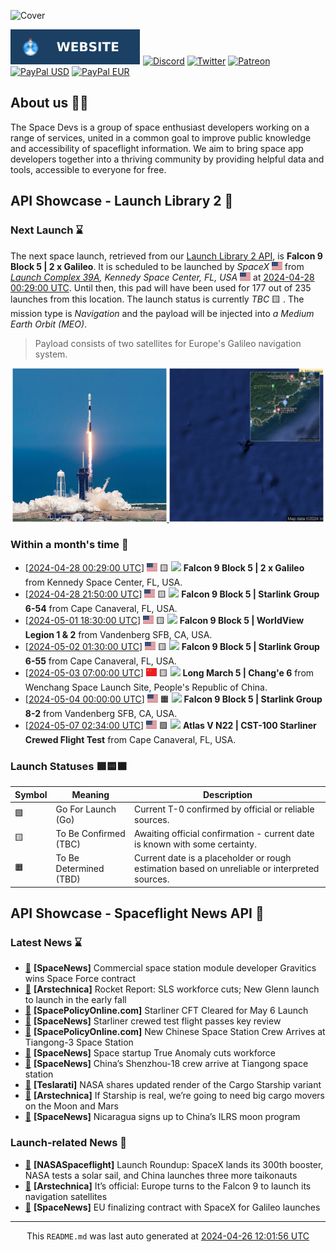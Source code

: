 ![Cover](https://raw.githubusercontent.com/TheSpaceDevs/Tutorials/main/assets/tsd_cover.png)


[![Website](https://raw.githubusercontent.com/TheSpaceDevs/Tutorials/e36b2c250ce7fcd4a801c1ed6cb1f9f9d031696b/assets/badge_tsd_website.svg)](https://thespacedevs.com/)
[![Discord](https://img.shields.io/badge/Discord-%237289DA.svg?style=for-the-badge&logo=discord&logoColor=white)](https://discord.gg/p7ntkNA)
[![Twitter](https://img.shields.io/badge/Twitter-%231DA1F2.svg?style=for-the-badge&logo=Twitter&logoColor=white)](https://twitter.com/TheSpaceDevs)
[![Patreon](https://img.shields.io/badge/Patreon-F96854?style=for-the-badge&logo=patreon&logoColor=white)](https://www.patreon.com/TheSpaceDevs)
[![PayPal USD](https://img.shields.io/badge/PayPal-00457C?style=for-the-badge&logo=paypal&logoColor=white&label=USD)](https://www.paypal.com/donate/?hosted_button_id=UCPX4EL6E9JFA)
[![PayPal EUR](https://img.shields.io/badge/PayPal-00457C?style=for-the-badge&logo=paypal&logoColor=white&label=EUR)](https://www.paypal.com/donate/?hosted_button_id=5S7MGGWJJBHL6)

## About us 🧑‍🚀
The Space Devs is a group of space enthusiast developers working on a range of
services, united in a common goal to improve public knowledge and accessibility
of spaceflight information. We aim to bring space app developers together into a
thriving community by providing helpful data and tools, accessible to everyone
for free.

## API Showcase - Launch Library 2 🚀

### Next Launch ⌛
The next space launch, retrieved from our
<a href="https://thespacedevs.com/llapi">Launch Library 2 API</a>, is
**Falcon 9 Block 5 | 2 x Galileo**. It is scheduled to be launched by *SpaceX*
<img width="17" src="https://raw.githubusercontent.com/lipis/flag-icons/main/flags/4x3/us.svg" />
from *<a href="https://en.wikipedia.org/wiki/Kennedy_Space_Center_Launch_Complex_39#Launch_Pad_39A">Launch Complex 39A</a>, Kennedy Space Center, FL, USA*
<img width="17" src="https://raw.githubusercontent.com/lipis/flag-icons/main/flags/4x3/us.svg" />
at <a href="https://www.timeanddate.com/worldclock/fixedtime.html?iso=20240428T002900">2024-04-28 00:29:00 UTC</a>.  Until
then, this pad will have been used for 177
out of 235 launches from this location. The launch status is currently
*TBC* 🟨 . The mission type is
*Navigation* and the payload will be injected
into *a Medium Earth Orbit
(MEO)*.
<br>
<blockquote>
  Payload consists of two satellites for Europe's Galileo navigation system.
</blockquote>

<p float="left" align="center">
  <a href="https://en.wikipedia.org/wiki/Falcon_9" >
    <img alt="launch-image" width="49%" src="profile/cache/launch_image.png" />
  </a>
  <a href="https://www.google.com/maps?q=28.60822681,-80.60428186" >
    <img alt="pad-location" width="49%" src="profile/cache/new_pad_image.png"  />
  </a>
</p>

### Within a month's time 📅
- \[<a href="https://www.timeanddate.com/worldclock/fixedtime.html?iso=20240428T002900">2024-04-28 00:29:00 UTC</a>\]  <img width="17" src="https://raw.githubusercontent.com/lipis/flag-icons/main/flags/4x3/us.svg" /> 🟨  <a href="https://www.google.com/calendar/render?action=TEMPLATE&text=Falcon 9 Block 5 | 2 x Galileo&location=Kennedy Space Center, FL, USA&dates=20240428T002900Z%2F20240428T011100Z"><img border="0" width="15" src="https://upload.wikimedia.org/wikipedia/commons/a/a5/Google_Calendar_icon_%282020%29.svg"></a> **Falcon 9 Block 5 | 2 x Galileo** from Kennedy Space Center, FL, USA.
- \[<a href="https://www.timeanddate.com/worldclock/fixedtime.html?iso=20240428T215000">2024-04-28 21:50:00 UTC</a>\]  <img width="17" src="https://raw.githubusercontent.com/lipis/flag-icons/main/flags/4x3/us.svg" /> 🟨  <a href="https://www.google.com/calendar/render?action=TEMPLATE&text=Falcon 9 Block 5 | Starlink Group 6-54&location=Cape Canaveral, FL, USA&dates=20240428T215000Z%2F20240429T015000Z"><img border="0" width="15" src="https://upload.wikimedia.org/wikipedia/commons/a/a5/Google_Calendar_icon_%282020%29.svg"></a> **Falcon 9 Block 5 | Starlink Group 6-54** from Cape Canaveral, FL, USA.
- \[<a href="https://www.timeanddate.com/worldclock/fixedtime.html?iso=20240501T183000">2024-05-01 18:30:00 UTC</a>\]  <img width="17" src="https://raw.githubusercontent.com/lipis/flag-icons/main/flags/4x3/us.svg" /> 🟨  <a href="https://www.google.com/calendar/render?action=TEMPLATE&text=Falcon 9 Block 5 | WorldView Legion 1 &amp; 2&location=Vandenberg SFB, CA, USA&dates=20240501T183000Z%2F20240501T192400Z"><img border="0" width="15" src="https://upload.wikimedia.org/wikipedia/commons/a/a5/Google_Calendar_icon_%282020%29.svg"></a> **Falcon 9 Block 5 | WorldView Legion 1 & 2** from Vandenberg SFB, CA, USA.
- \[<a href="https://www.timeanddate.com/worldclock/fixedtime.html?iso=20240502T013000">2024-05-02 01:30:00 UTC</a>\]  <img width="17" src="https://raw.githubusercontent.com/lipis/flag-icons/main/flags/4x3/us.svg" /> 🟨  <a href="https://www.google.com/calendar/render?action=TEMPLATE&text=Falcon 9 Block 5 | Starlink Group 6-55&location=Cape Canaveral, FL, USA&dates=20240502T013000Z%2F20240502T053000Z"><img border="0" width="15" src="https://upload.wikimedia.org/wikipedia/commons/a/a5/Google_Calendar_icon_%282020%29.svg"></a> **Falcon 9 Block 5 | Starlink Group 6-55** from Cape Canaveral, FL, USA.
- \[<a href="https://www.timeanddate.com/worldclock/fixedtime.html?iso=20240503T070000">2024-05-03 07:00:00 UTC</a>\]  <img width="17" src="https://raw.githubusercontent.com/lipis/flag-icons/main/flags/4x3/cn.svg" /> 🟨  <a href="https://www.google.com/calendar/render?action=TEMPLATE&text=Long March 5 | Chang&#x27;e 6&location=Wenchang Space Launch Site, People&#x27;s Republic of China&dates=20240503T070000Z%2F20240503T130000Z"><img border="0" width="15" src="https://upload.wikimedia.org/wikipedia/commons/a/a5/Google_Calendar_icon_%282020%29.svg"></a> **Long March 5 | Chang'e 6** from Wenchang Space Launch Site, People's Republic of China.
- \[<a href="https://www.timeanddate.com/worldclock/fixedtime.html?iso=20240504T000000">2024-05-04 00:00:00 UTC</a>\]  <img width="17" src="https://raw.githubusercontent.com/lipis/flag-icons/main/flags/4x3/us.svg" /> 🟧  <a href="https://www.google.com/calendar/render?action=TEMPLATE&text=Falcon 9 Block 5 | Starlink Group 8-2&location=Vandenberg SFB, CA, USA&dates=20240504T000000Z%2F20240504T000000Z"><img border="0" width="15" src="https://upload.wikimedia.org/wikipedia/commons/a/a5/Google_Calendar_icon_%282020%29.svg"></a> **Falcon 9 Block 5 | Starlink Group 8-2** from Vandenberg SFB, CA, USA.
- \[<a href="https://www.timeanddate.com/worldclock/fixedtime.html?iso=20240507T023400">2024-05-07 02:34:00 UTC</a>\]  <img width="17" src="https://raw.githubusercontent.com/lipis/flag-icons/main/flags/4x3/us.svg" /> 🟩  <a href="https://www.google.com/calendar/render?action=TEMPLATE&text=Atlas V N22 | CST-100 Starliner Crewed Flight Test&location=Cape Canaveral, FL, USA&dates=20240507T023400Z%2F20240507T023400Z"><img border="0" width="15" src="https://upload.wikimedia.org/wikipedia/commons/a/a5/Google_Calendar_icon_%282020%29.svg"></a> **Atlas V N22 | CST-100 Starliner Crewed Flight Test** from Cape Canaveral, FL, USA.


### Launch Statuses 🟩🟨🟧
<p align="center">
    <table class="tg">
    <thead>
      <tr>
        <th class="tg-0pky">Symbol</th>
        <th class="tg-0pky">Meaning</th>
        <th class="tg-0pky">Description</th>
      </tr>
    </thead>
    <tbody>
      <tr>
        <td class="tg-0pky">🟩</td>
        <td class="tg-0pky">Go For Launch (Go)</td>
        <td class="tg-0pky">Current T-0 confirmed by official or reliable sources.</td>
      </tr>
      <tr>
        <td class="tg-0pky">🟨</td>
        <td class="tg-0pky">To Be Confirmed (TBC)</td>
        <td class="tg-0pky">Awaiting official confirmation - current date is known with some certainty.</td>
      </tr>
      <tr>
        <td class="tg-0pky">🟧</td>
        <td class="tg-0pky">To Be Determined (TBD)</td>
        <td class="tg-0pky">Current date is a placeholder or rough estimation based on unreliable or interpreted sources.</td>
      </tr>
    </tbody>
    </table>
</p>

## API Showcase - Spaceflight News API 📰

### Latest News ⌛
- <a href="https://spacenews.com/commercial-space-station-module-developer-gravitics-wins-space-force-contract/" >🔗</a> **[SpaceNews]** Commercial space station module developer Gravitics wins Space Force contract
- <a href="https://arstechnica.com/space/2024/04/rocket-report-sls-workforce-cuts-new-glenn-launch-to-launch-in-the-early-fall/" >🔗</a> **[Arstechnica]** Rocket Report: SLS workforce cuts; New Glenn launch to launch in the early fall
- <a href="https://spacepolicyonline.com/news/starliner-cft-cleared-for-may-6-launch/" >🔗</a> **[SpacePolicyOnline.com]** Starliner CFT Cleared for May 6 Launch
- <a href="https://spacenews.com/starliner-crewed-test-flight-passes-key-review/" >🔗</a> **[SpaceNews]** Starliner crewed test flight passes key review
- <a href="https://spacepolicyonline.com/news/new-chinese-space-station-crew-arrives-at-tiangong-3-space-station/" >🔗</a> **[SpacePolicyOnline.com]** New Chinese Space Station Crew Arrives at Tiangong-3 Space Station
- <a href="https://spacenews.com/space-startup-true-anomaly-cuts-workforce/" >🔗</a> **[SpaceNews]** Space startup True Anomaly cuts workforce
- <a href="https://spacenews.com/chinas-shenzhou-18-crew-arrive-at-tiangong-space-station/" >🔗</a> **[SpaceNews]** China’s Shenzhou-18 crew arrive at Tiangong space station
- <a href="https://www.teslarati.com/nasa-shares-updated-render-of-the-cargo-starship-variant/" >🔗</a> **[Teslarati]** NASA shares updated render of the Cargo Starship variant
- <a href="https://arstechnica.com/space/2024/04/astrolab-tacks-toward-a-future-where-100s-of-tons-of-cargo-are-shipped-to-the-moon/" >🔗</a> **[Arstechnica]** If Starship is real, we’re going to need big cargo movers on the Moon and Mars
- <a href="https://spacenews.com/nicaragua-signs-up-to-chinas-ilrs-moon-program/" >🔗</a> **[SpaceNews]** Nicaragua signs up to China’s ILRS moon program


### Launch-related News 🚀

- <a href="https://www.nasaspaceflight.com/2024/04/launch-roundup-042224/" >🔗</a> **[NASASpaceflight]** Launch Roundup: SpaceX lands its 300th booster, NASA tests a solar sail, and China launches three more taikonauts
- <a href="https://arstechnica.com/space/2024/03/its-official-europe-turns-to-the-falcon-9-to-launch-its-navigation-satellites/" >🔗</a> **[Arstechnica]** It’s official: Europe turns to the Falcon 9 to launch its navigation satellites
- <a href="https://spacenews.com/eu-finalizing-contract-with-spacex-for-galileo-launches/" >🔗</a> **[SpaceNews]** EU finalizing contract with SpaceX for Galileo launches


<hr>
  <div align="center">
  This <code>README.md</code> was last auto generated at <a href="https://www.timeanddate.com/worldclock/fixedtime.html?iso=20240426T120156">2024-04-26 12:01:56 UTC</a>
  <br>
  <!-- <a href="https://medium.com/@g.h.garrett" target="_blank">Learn to add space launches to your profile here!</a> -->
</div>